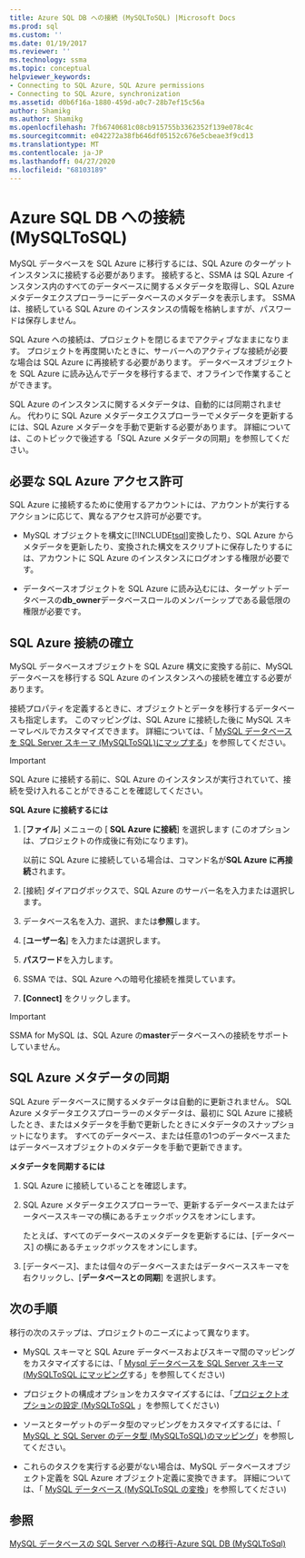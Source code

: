 ```yaml
---
title: Azure SQL DB への接続 (MySQLToSQL) |Microsoft Docs
ms.prod: sql
ms.custom: ''
ms.date: 01/19/2017
ms.reviewer: ''
ms.technology: ssma
ms.topic: conceptual
helpviewer_keywords:
- Connecting to SQL Azure, SQL Azure permissions
- Connecting to SQL Azure, synchronization
ms.assetid: d0b6f16a-1880-459d-a0c7-28b7ef15c56a
author: Shamikg
ms.author: Shamikg
ms.openlocfilehash: 7fb6740681c08cb915755b3362352f139e078c4c
ms.sourcegitcommit: e042272a38fb646df05152c676e5cbeae3f9cd13
ms.translationtype: MT
ms.contentlocale: ja-JP
ms.lasthandoff: 04/27/2020
ms.locfileid: "68103189"
---
```

# <a name="connecting-to-azure-sql-db-mysqltosql"></a>Azure SQL DB への接続 (MySQLToSQL)
MySQL データベースを SQL Azure に移行するには、SQL Azure のターゲットインスタンスに接続する必要があります。 接続すると、SSMA は SQL Azure インスタンス内のすべてのデータベースに関するメタデータを取得し、SQL Azure メタデータエクスプローラーにデータベースのメタデータを表示します。 SSMA は、接続している SQL Azure のインスタンスの情報を格納しますが、パスワードは保存しません。  
  
SQL Azure への接続は、プロジェクトを閉じるまでアクティブなままになります。 プロジェクトを再度開いたときに、サーバーへのアクティブな接続が必要な場合は SQL Azure に再接続する必要があります。 データベースオブジェクトを SQL Azure に読み込んでデータを移行するまで、オフラインで作業することができます。  
  
SQL Azure のインスタンスに関するメタデータは、自動的には同期されません。 代わりに SQL Azure メタデータエクスプローラーでメタデータを更新するには、SQL Azure メタデータを手動で更新する必要があります。 詳細については、このトピックで後述する「SQL Azure メタデータの同期」を参照してください。  
  
## <a name="required-sql-azure-permissions"></a>必要な SQL Azure アクセス許可  
SQL Azure に接続するために使用するアカウントには、アカウントが実行するアクションに応じて、異なるアクセス許可が必要です。  
  
-   MySQL オブジェクトを構文に[!INCLUDE[tsql](../../includes/tsql-md.md)]変換したり、SQL Azure からメタデータを更新したり、変換された構文をスクリプトに保存したりするには、アカウントに SQL Azure のインスタンスにログオンする権限が必要です。  
  
-   データベースオブジェクトを SQL Azure に読み込むには、ターゲットデータベースの**db_owner**データベースロールのメンバーシップである最低限の権限が必要です。  
  
## <a name="establishing-a-sql-azure-connection"></a>SQL Azure 接続の確立  
MySQL データベースオブジェクトを SQL Azure 構文に変換する前に、MySQL データベースを移行する SQL Azure のインスタンスへの接続を確立する必要があります。  
  
接続プロパティを定義するときに、オブジェクトとデータを移行するデータベースも指定します。 このマッピングは、SQL Azure に接続した後に MySQL スキーマレベルでカスタマイズできます。 詳細については、「 [MySQL データベースを SQL Server スキーマ &#40;MySQLToSQL&#41;にマップする](../../ssma/mysql/mapping-mysql-databases-to-sql-server-schemas-mysqltosql.md)」を参照してください。  
  
> [!IMPORTANT]  
> SQL Azure に接続する前に、SQL Azure のインスタンスが実行されていて、接続を受け入れることができることを確認してください。  
  
**SQL Azure に接続するには**  
  
1.  [**ファイル**] メニューの [ **SQL Azure に接続**] を選択します (このオプションは、プロジェクトの作成後に有効になります)。  
  
    以前に SQL Azure に接続している場合は、コマンド名が**SQL Azure に再接続**されます。  
  
2.  [接続] ダイアログボックスで、SQL Azure のサーバー名を入力または選択します。  
  
3.  データベース名を入力、選択、または**参照**します。  
  
4.  [**ユーザー名**] を入力または選択します。  
  
5.  **パスワード**を入力します。  
  
6.  SSMA では、SQL Azure への暗号化接続を推奨しています。  
  
7.  **[Connect]** をクリックします。  
  
> [!IMPORTANT]  
> SSMA for MySQL は、SQL Azure の**master**データベースへの接続をサポートしていません。  
  
## <a name="synchronizing-sql-azure-metadata"></a>SQL Azure メタデータの同期  
SQL Azure データベースに関するメタデータは自動的に更新されません。 SQL Azure メタデータエクスプローラーのメタデータは、最初に SQL Azure に接続したとき、またはメタデータを手動で更新したときにメタデータのスナップショットになります。 すべてのデータベース、または任意の1つのデータベースまたはデータベースオブジェクトのメタデータを手動で更新できます。  
  
**メタデータを同期するには**  
  
1.  SQL Azure に接続していることを確認します。  
  
2.  SQL Azure メタデータエクスプローラーで、更新するデータベースまたはデータベーススキーマの横にあるチェックボックスをオンにします。  
  
    たとえば、すべてのデータベースのメタデータを更新するには、[データベース] の横にあるチェックボックスをオンにします。  
  
3.  [データベース]、または個々のデータベースまたはデータベーススキーマを右クリックし、[**データベースとの同期**] を選択します。  
  
## <a name="next-step"></a>次の手順  
移行の次のステップは、プロジェクトのニーズによって異なります。  
  
-   MySQL スキーマと SQL Azure データベースおよびスキーマ間のマッピングをカスタマイズするには、「 [Mysql データベースを SQL Server スキーマ &#40;MySQLToSQL にマッピング](../../ssma/mysql/mapping-mysql-databases-to-sql-server-schemas-mysqltosql.md)する」を参照してください&#41;  
  
-   プロジェクトの構成オプションをカスタマイズするには、「[プロジェクトオプションの設定 &#40;MySQLToSQL](../../ssma/mysql/setting-project-options-mysqltosql.md) 」を参照してください&#41;  
  
-   ソースとターゲットのデータ型のマッピングをカスタマイズするには、「 [MySQL と SQL Server のデータ型 &#40;MySQLToSQL&#41;のマッピング](../../ssma/mysql/mapping-mysql-and-sql-server-data-types-mysqltosql.md)」を参照してください。  
  
-   これらのタスクを実行する必要がない場合は、MySQL データベースオブジェクト定義を SQL Azure オブジェクト定義に変換できます。 詳細については、「 [MySQL データベース &#40;MySQLToSQL の変換](../../ssma/mysql/converting-mysql-databases-mysqltosql.md)」を参照してください&#41;  
  
## <a name="see-also"></a>参照  
[MySQL データベースの SQL Server への移行-Azure SQL DB &#40;MySQLToSql&#41;](../../ssma/mysql/migrating-mysql-databases-to-sql-server-azure-sql-db-mysqltosql.md)  
  
